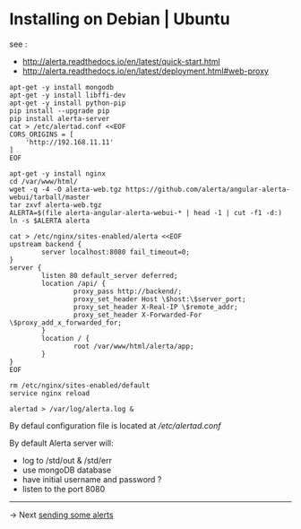# Installing on Debian | Ubuntu

see :
* http://alerta.readthedocs.io/en/latest/quick-start.html
* http://alerta.readthedocs.io/en/latest/deployment.html#web-proxy

```
apt-get -y install mongodb
apt-get -y install libffi-dev
apt-get -y install python-pip
pip install --upgrade pip
pip install alerta-server
cat > /etc/alertad.conf <<EOF
CORS_ORIGINS = [
    'http://192.168.11.11'
]
EOF

apt-get -y install nginx
cd /var/www/html/
wget -q -4 -O alerta-web.tgz https://github.com/alerta/angular-alerta-webui/tarball/master
tar zxvf alerta-web.tgz
ALERTA=$(file alerta-angular-alerta-webui-* | head -1 | cut -f1 -d:)
ln -s $ALERTA alerta

cat > /etc/nginx/sites-enabled/alerta <<EOF
upstream backend {
        server localhost:8080 fail_timeout=0;
}
server {
        listen 80 default_server deferred;
        location /api/ {
                proxy_pass http://backend/;
                proxy_set_header Host \$host:\$server_port;
                proxy_set_header X-Real-IP \$remote_addr;
                proxy_set_header X-Forwarded-For \$proxy_add_x_forwarded_for;
        }
        location / {
                root /var/www/html/alerta/app;
        }
}
EOF

rm /etc/nginx/sites-enabled/default
service nginx reload

alertad > /var/log/alerta.log &

```

By defaul configuration file is located at */etc/alertad.conf*

By default Alerta server will:
* log to /std/out & /std/err
* use mongoDB database
* have initial username and password ?
* listen to the port 8080

-----
-> Next [sending some alerts](sendAlert2Alerta.md)
